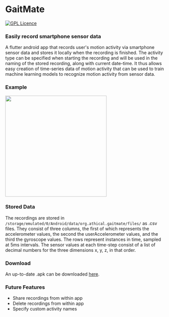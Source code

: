 # GaitMate

[![GPL Licence](https://badges.frapsoft.com/os/gpl/gpl.png?v=103)](https://opensource.org/licenses/GPL-3.0/)

### Easily record smartphone sensor data

A flutter android app that records user's motion activity via smartphone sensor data and stores it locally when the recording is finished. The activity type can be specified when starting the recording and will be used in the naming of the stored recording, along with current date-time. It thus allows easy creation of time-series data of motion activity that can be used to train machine learning models to recognize motion activity from sensor data.

### Example

<img src="https://raw.githubusercontent.com/verrannt/gaitmate/master/GaitMate_UsageExample.gif" width="320px" />

### Stored Data

The recordings are stored in `/storage/emulated/0/Android/data/org.athical.gaitmate/files/` as .csv files. They consist of three columns, the first of which represents the accelerometer values, the second the userAccelerometer values, and the third the gyroscope values. The rows represent instances in time, sampled at 5ms intervals. The sensor values at each time-step consist of a list of decimal numbers for the three dimensions x, y, z, in that order.

### Download

An up-to-date .apk can be downloaded [here](https://drive.google.com/file/d/1TMz81fhorfauz-oLO_wV0PjJCIt5YOxT/view?usp=sharing).

### Future Features

* Share recordings from within app
* Delete recordings from within app
* Specify custom activity names
